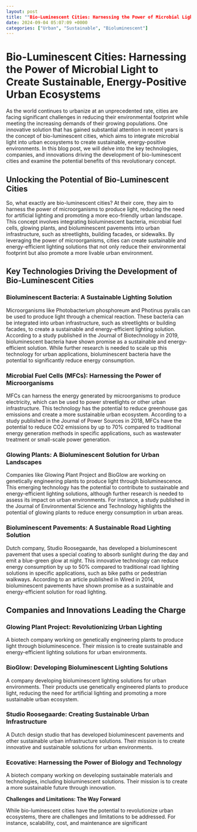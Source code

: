 ```yaml
---
layout: post
title: ""Bio-Luminescent Cities: Harnessing the Power of Microbial Light to Create Sustainable, Energy-Positive Urban Ecosystems.""
date: 2024-09-04 05:07:09 +0000
categories: ["Urban", "Sustainable", "Bioluminescent"]
---
```


**Bio-Luminescent Cities: Harnessing the Power of Microbial Light to Create Sustainable, Energy-Positive Urban Ecosystems**
=====================================================================================

As the world continues to urbanize at an unprecedented rate, cities are facing significant challenges in reducing their environmental footprint while meeting the increasing demands of their growing populations. One innovative solution that has gained substantial attention in recent years is the concept of bio-luminescent cities, which aims to integrate microbial light into urban ecosystems to create sustainable, energy-positive environments. In this blog post, we will delve into the key technologies, companies, and innovations driving the development of bio-luminescent cities and examine the potential benefits of this revolutionary concept.

**Unlocking the Potential of Bio-Luminescent Cities**
-----------------------------------------------

So, what exactly are bio-luminescent cities? At their core, they aim to harness the power of microorganisms to produce light, reducing the need for artificial lighting and promoting a more eco-friendly urban landscape. This concept involves integrating bioluminescent bacteria, microbial fuel cells, glowing plants, and bioluminescent pavements into urban infrastructure, such as streetlights, building facades, or sidewalks. By leveraging the power of microorganisms, cities can create sustainable and energy-efficient lighting solutions that not only reduce their environmental footprint but also promote a more livable urban environment.

**Key Technologies Driving the Development of Bio-Luminescent Cities**
-----------------------------------------------------------------

### **Bioluminescent Bacteria: A Sustainable Lighting Solution**

Microorganisms like Photobacterium phosphoreum and Photinus pyralis can be used to produce light through a chemical reaction. These bacteria can be integrated into urban infrastructure, such as streetlights or building facades, to create a sustainable and energy-efficient lighting solution. According to a study published in the Journal of Biotechnology in 2019, bioluminescent bacteria have shown promise as a sustainable and energy-efficient solution. While further research is needed to scale up this technology for urban applications, bioluminescent bacteria have the potential to significantly reduce energy consumption.

### **Microbial Fuel Cells (MFCs): Harnessing the Power of Microorganisms**

MFCs can harness the energy generated by microorganisms to produce electricity, which can be used to power streetlights or other urban infrastructure. This technology has the potential to reduce greenhouse gas emissions and create a more sustainable urban ecosystem. According to a study published in the Journal of Power Sources in 2018, MFCs have the potential to reduce CO2 emissions by up to 70% compared to traditional energy generation methods in specific applications, such as wastewater treatment or small-scale power generation.

### **Glowing Plants: A Bioluminescent Solution for Urban Landscapes**

Companies like Glowing Plant Project and BioGlow are working on genetically engineering plants to produce light through bioluminescence. This emerging technology has the potential to contribute to sustainable and energy-efficient lighting solutions, although further research is needed to assess its impact on urban environments. For instance, a study published in the Journal of Environmental Science and Technology highlights the potential of glowing plants to reduce energy consumption in urban areas.

### **Bioluminescent Pavements: A Sustainable Road Lighting Solution**

Dutch company, Studio Roosegaarde, has developed a bioluminescent pavement that uses a special coating to absorb sunlight during the day and emit a blue-green glow at night. This innovative technology can reduce energy consumption by up to 50% compared to traditional road lighting solutions in specific applications, such as bike paths or pedestrian walkways. According to an article published in Wired in 2014, bioluminescent pavements have shown promise as a sustainable and energy-efficient solution for road lighting.

**Companies and Innovations Leading the Charge**
---------------------------------------------

### **Glowing Plant Project: Revolutionizing Urban Lighting**

A biotech company working on genetically engineering plants to produce light through bioluminescence. Their mission is to create sustainable and energy-efficient lighting solutions for urban environments.

### **BioGlow: Developing Bioluminescent Lighting Solutions**

A company developing bioluminescent lighting solutions for urban environments. Their products use genetically engineered plants to produce light, reducing the need for artificial lighting and promoting a more sustainable urban ecosystem.

### **Studio Roosegaarde: Creating Sustainable Urban Infrastructure**

A Dutch design studio that has developed bioluminescent pavements and other sustainable urban infrastructure solutions. Their mission is to create innovative and sustainable solutions for urban environments.

### **Ecovative: Harnessing the Power of Biology and Technology**

A biotech company working on developing sustainable materials and technologies, including bioluminescent solutions. Their mission is to create a more sustainable future through innovation.

**Challenges and Limitations: The Way Forward**

While bio-luminescent cities have the potential to revolutionize urban ecosystems, there are challenges and limitations to be addressed. For instance, scalability, cost, and maintenance are significant